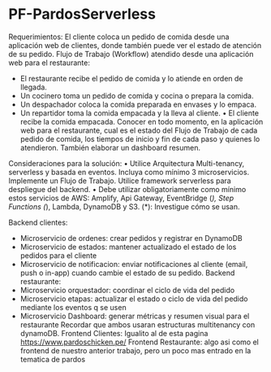 # PF-PardosServerless

Requerimientos:
El cliente coloca un pedido de comida desde una aplicación web de clientes, donde también puede ver el estado de atención de su pedido.
Flujo de Trabajo (Workflow) atendido desde una aplicación web para el restaurante:
  - El restaurante recibe el pedido de comida y lo atiende en orden de llegada.
  - Un cocinero toma un pedido de comida y cocina o prepara la comida.
  - Un despachador coloca la comida preparada en envases y lo empaca.
  - Un repartidor toma la comida empacada y la lleva al cliente. • El cliente recibe la comida empacada.
Conocer en todo momento, en la aplicación web para el restaurante, cual es el estado del Flujo de Trabajo de cada pedido de comida, los tiempos de inicio y fin de cada paso y quienes lo atendieron. También elaborar un dashboard resumen. 

Consideraciones para la solución:
  • Utilice Arquitectura Multi-tenancy, serverless y basada en eventos. Incluya como mínimo 3 microservicios. Implemente un Flujo de Trabajo. Utilice framework serverless para despliegue del backend.
  • Debe utilizar obligatoriamente como mínimo estos servicios de AWS: Amplify, Api Gateway, EventBridge (*), Step Functions (*), Lambda, DynamoDB y S3. (*): Investigue cómo se usan.

Backend clientes: 
  - Microservicio de ordenes: crear pedidos y registrar en DynamoDB
  - Microservicio de estados: mantener actualizado el estado de los pedidos para el cliente
  - Microservicio de notificacion: enviar notificaciones al cliente (email, push o in-app) cuando cambie el estado de su pedido.
Backend restaurante:
  - Microservicio orquestador: coordinar el ciclo de vida del pedido
  - Microservicio etapas: actualizar el estado o ciclo de vida del pedido mediante los eventos q se usen
  - Microservicio Dashboard: generar métricas y resumen visual para el restaurante Recordar que ambos usaran estructuras multitenancy con dynamoDB.
Frontend Clientes: Igualito al de esta pagina https://www.pardoschicken.pe/
Frontend Restaurante: algo asi como el frontend de nuestro anterior trabajo, pero un poco mas entrado en la tematica de pardos
